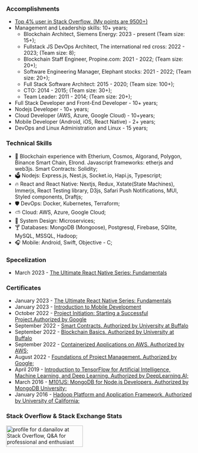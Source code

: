 ### Accomplishments

- [Top 4% user in Stack Overflow. (My points are 9500+)](https://stackoverflow.com/users/609707/d-danailov)
- Management and Leadership skills: 10+ years;
  - Blockchain Architect, Siemens Energy: 2023 - present (Team size: 15+);
  - Fullstack JS DevOps Architect, The international red cross: 2022 - 2023; (Team size: 8);
  - Blockchain Staff Engineer, Propine.com: 2021 - 2022; (Team size: 20+);
  - Software Engineering Manager, Elephant stocks: 2021 - 2022; (Team size: 20+);
  - Full Stack Software Architect: 2015 - 2020; (Team size: 100+);
  - CTO: 2014 - 2015; (Team size: 30+);
  - Team Leader: 2011 - 2014; (Team size: 20+);
- Full Stack Developer and Front-End Developer - 10+ years;
- Nodejs Developer - 10+ years;
- Cloud Developer (AWS, Azure, Google Cloud) - 10+years;
- Mobile Developer (Android, iOS, React Native) - 2+ years;
- DevOps and Linux Administration and Linux - 15 years;

### Technical Skills

- 🚣 Blockchain experience with Etherium, Cosmos, Algorand, Polygon, Binance Smart Chain, Elrond. Javascript frameworks: etherjs and web3js. Smart Contracts: Solidity;
- 🗳 Nodejs: Express.js, Nest.js, Socket.io, Hapi.js, Typescript;
- 🔥 React and React Native: Nextjs, Redux, Xstate(State Machines), Immerjs, React Testing library, D3js, Safari Push Notifications, MUI, Styled components, Draftjs; 
- 🛡 DevOps: Docker, Kubernetes, Terraform;
- ⛅️ Cloud: AWS, Azure, Google Cloud;
- 🍇 System Design: Microservices;
- 🍸 Databases: MongoDB (Mongoose), Postgresql, Firebase, SQlite, MySQL, MSSQL, Hadoop;
- 🎧 Mobile: Android, Swift, Objective - C;

### Specelization

- March 2023 - [The Ultimate React Native Series: Fundamentals](<https://github.com/dimitardanailov/ddanailov/blob/master/certificates/Decentralized%20Finance%20(DeFi)-%20The%20Future%20of%20Finance.pdf>)

### Certificates

- January 2023 - [The Ultimate React Native Series: Fundamentals](https://codewithmosh.com/courses/887220/certificate)
- January 2023 - [Introduction to Mobile Development](https://coursera.org/share/2557b7128d988426768e32870a58a085)
- October 2022 - [Project Initiation: Starting a Successful Project.Authorized by Google](https://coursera.org/share/4bde15f65b72b7ea5624bed1f3ebebd3)
- September 2022 - [Smart Contracts. Authorized by University at Buffalo](https://coursera.org/share/a0776edc92595b61be8f9d49ebe535f0)
- September 2022 - [Blockchain Basics. Authorized by University at Buffalo](https://coursera.org/share/d8f9cf3cdfab46a79590f1c173d8336a)
- September 2022 - [Containerized Applications on AWS. Authorized by AWS;](https://coursera.org/share/fddab19f00937c844b2cdf357102a365)
- August 2022 - [Foundations of Project Management. Authorized by Google;](https://coursera.org/share/523871c5f5c5819beed1a81f64986c6f)
- April 2019 - [Introduction to TensorFlow for Artificial Intelligence, Machine Learning, and Deep Learning. Authorized by DeepLearning.AI;](https://www.coursera.org/account/accomplishments/verify/D4RCDH33T3C3)
- March 2016 - [M101JS: MongoDB for Node.js Developers. Authorized by MongoDB University;](https://university.mongodb.com/course_completion/9ca5d4d6826747d7a7a7875914a1f51e)
- January 2016 - [Hadoop Platform and Application Framework. Authorized by University of California;](https://www.coursera.org/account/accomplishments/verify/LYRPNBF53X55)

### Stack Overflow & Stack Exchange Stats

<a href="https://stackoverflow.com/users/609707/d-danailov"><img src="https://stackoverflow.com/users/flair/609707.png" width="208" height="58" alt="profile for d.danailov at Stack Overflow, Q&amp;A for professional and enthusiast programmers" title="profile for d.danailov at Stack Overflow, Q&amp;A for professional and enthusiast programmers"></a>
